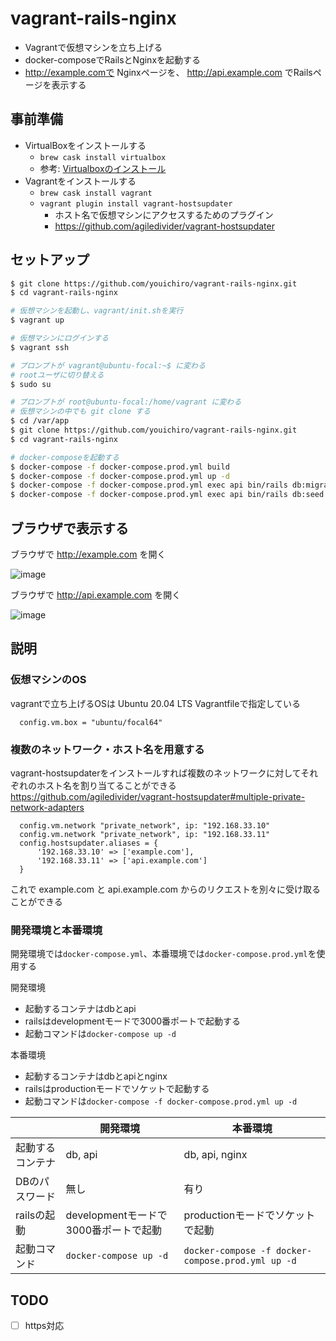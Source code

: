 # vagrant-rails-nginx
- Vagrantで仮想マシンを立ち上げる
- docker-composeでRailsとNginxを起動する
- http://example.comで Nginxページを、 http://api.example.com でRailsページを表示する


## 事前準備
- VirtualBoxをインストールする
  - `brew cask install virtualbox`
  - 参考: [Virtualboxのインストール](https://qiita.com/zaburo/items/770091883581985b1c05)
- Vagrantをインストールする
  - `brew cask install vagrant`
  - `vagrant plugin install vagrant-hostsupdater`
    - ホスト名で仮想マシンにアクセスするためのプラグイン
    - https://github.com/agiledivider/vagrant-hostsupdater

## セットアップ

```bash
$ git clone https://github.com/youichiro/vagrant-rails-nginx.git
$ cd vagrant-rails-nginx

# 仮想マシンを起動し、vagrant/init.shを実行
$ vagrant up

# 仮想マシンにログインする
$ vagrant ssh

# プロンプトが vagrant@ubuntu-focal:~$ に変わる
# rootユーザに切り替える
$ sudo su

# プロンプトが root@ubuntu-focal:/home/vagrant に変わる
# 仮想マシンの中でも git clone する
$ cd /var/app
$ git clone https://github.com/youichiro/vagrant-rails-nginx.git
$ cd vagrant-rails-nginx

# docker-composeを起動する
$ docker-compose -f docker-compose.prod.yml build
$ docker-compose -f docker-compose.prod.yml up -d
$ docker-compose -f docker-compose.prod.yml exec api bin/rails db:migrate
$ docker-compose -f docker-compose.prod.yml exec api bin/rails db:seed
```

## ブラウザで表示する
ブラウザで http://example.com を開く

![image](https://user-images.githubusercontent.com/20487308/111075735-bd8b2480-852c-11eb-88f0-7c14c8a93041.png)

ブラウザで http://api.example.com を開く

![image](https://user-images.githubusercontent.com/20487308/111075773-de537a00-852c-11eb-8c87-4400f5d947a0.png)


## 説明
### 仮想マシンのOS
vagrantで立ち上げるOSは Ubuntu 20.04 LTS
Vagrantfileで指定している

```Vagrantfile
  config.vm.box = "ubuntu/focal64"
```

### 複数のネットワーク・ホスト名を用意する
vagrant-hostsupdaterをインストールすれば複数のネットワークに対してそれぞれのホスト名を割り当てることができる<br>
https://github.com/agiledivider/vagrant-hostsupdater#multiple-private-network-adapters

```Vagrantfile
  config.vm.network "private_network", ip: "192.168.33.10"
  config.vm.network "private_network", ip: "192.168.33.11"
  config.hostsupdater.aliases = {
      '192.168.33.10' => ['example.com'],
      '192.168.33.11' => ['api.example.com']
  }
```

これで example.com と api.example.com からのリクエストを別々に受け取ることができる


### 開発環境と本番環境
開発環境では`docker-compose.yml`、本番環境では`docker-compose.prod.yml`を使用する

開発環境
- 起動するコンテナはdbとapi
- railsはdevelopmentモードで3000番ポートで起動する
- 起動コマンドは`docker-compose up -d`

本番環境
- 起動するコンテナはdbとapiとnginx
- railsはproductionモードでソケットで起動する
- 起動コマンドは`docker-compose -f docker-compose.prod.yml up -d`

||開発環境|本番環境|
|---|---|---|
|起動するコンテナ|db, api|db, api, nginx|
|DBのパスワード|無し|有り|
|railsの起動|developmentモードで3000番ポートで起動|productionモードでソケットで起動|
|起動コマンド|`docker-compose up -d`|`docker-compose -f docker-compose.prod.yml up -d`|

## TODO
- [ ] https対応
